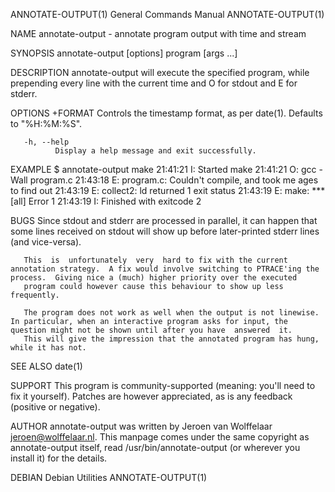ANNOTATE-OUTPUT(1)                                                                       General Commands Manual                                                                       ANNOTATE-OUTPUT(1)

NAME
       annotate-output - annotate program output with time and stream

SYNOPSIS
       annotate-output [options] program [args ...]

DESCRIPTION
       annotate-output will execute the specified program, while prepending every line with the current time and O for stdout and E for stderr.

OPTIONS
       +FORMAT
              Controls the timestamp format, as per date(1).  Defaults to "%H:%M:%S".

       -h, --help
              Display a help message and exit successfully.

EXAMPLE
       $ annotate-output make
       21:41:21 I: Started make
       21:41:21 O: gcc -Wall program.c
       21:43:18 E: program.c: Couldn't compile, and took me ages to find out
       21:43:19 E: collect2: ld returned 1 exit status
       21:43:19 E: make: *** [all] Error 1
       21:43:19 I: Finished with exitcode 2

BUGS
       Since stdout and stderr are processed in parallel, it can happen that some lines received on stdout will show up before later-printed stderr lines (and vice-versa).

       This  is  unfortunately  very  hard to fix with the current annotation strategy.  A fix would involve switching to PTRACE'ing the process.  Giving nice a (much) higher priority over the executed
       program could however cause this behaviour to show up less frequently.

       The program does not work as well when the output is not linewise.  In particular, when an interactive program asks for input, the question might not be shown until after you have  answered  it.
       This will give the impression that the annotated program has hung, while it has not.

SEE ALSO
       date(1)

SUPPORT
       This program is community-supported (meaning: you'll need to fix it yourself).  Patches are however appreciated, as is any feedback (positive or negative).

AUTHOR
       annotate-output was written by Jeroen van Wolffelaar <jeroen@wolffelaar.nl>. This manpage comes under the same copyright as annotate-output itself, read /usr/bin/annotate-output (or wherever you
       install it) for the details.

DEBIAN                                                                                       Debian Utilities                                                                          ANNOTATE-OUTPUT(1)
